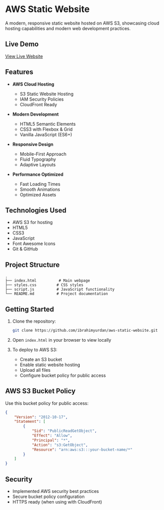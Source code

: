 # AWS Static Website

A modern, responsive static website hosted on AWS S3, showcasing cloud hosting capabilities and modern web development practices.

## Live Demo
[View Live Website](http://aws-static-website.s3-website.us-east-2.amazonaws.com)

## Features

- **AWS Cloud Hosting**
  - S3 Static Website Hosting
  - IAM Security Policies
  - CloudFront Ready

- **Modern Development**
  - HTML5 Semantic Elements
  - CSS3 with Flexbox & Grid
  - Vanilla JavaScript (ES6+)

- **Responsive Design**
  - Mobile-First Approach
  - Fluid Typography
  - Adaptive Layouts

- **Performance Optimized**
  - Fast Loading Times
  - Smooth Animations
  - Optimized Assets

## Technologies Used

- AWS S3 for hosting
- HTML5
- CSS3
- JavaScript
- Font Awesome Icons
- Git & GitHub

## Project Structure

```
.
├── index.html          # Main webpage
├── styles.css         # CSS styles
├── script.js          # JavaScript functionality
└── README.md          # Project documentation
```

## Getting Started

1. Clone the repository:
   ```bash
   git clone https://github.com/ibrahimyurdan/aws-static-website.git
   ```

2. Open `index.html` in your browser to view locally

3. To deploy to AWS S3:
   - Create an S3 bucket
   - Enable static website hosting
   - Upload all files
   - Configure bucket policy for public access

## AWS S3 Bucket Policy

Use this bucket policy for public access:

```json
{
    "Version": "2012-10-17",
    "Statement": [
        {
            "Sid": "PublicReadGetObject",
            "Effect": "Allow",
            "Principal": "*",
            "Action": "s3:GetObject",
            "Resource": "arn:aws:s3:::your-bucket-name/*"
        }
    ]
}
```

## Security

- Implemented AWS security best practices
- Secure bucket policy configuration
- HTTPS ready (when using with CloudFront)

